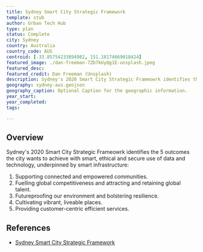 ```yaml
---
title: Sydney Smart City Strategic Framework
template: stub
author: Urban Tech Hub
type: plan
status: Complete
city: Sydney
country: Australia
country_code: AUS
centroid: [-33.85754233894982, 151.18174669018424]
featured_image: ./dan-freeman-7Zb7kUyQg1E-unsplash.jpeg
featured_desc: 
featured_credit: Dan Freeman (Unsplash)
description: Sydney's 2020 Smart City Strategic Frameowrk identifies the 5 outcomes the city wants to achieve with smart, ethical and secure use of data and technology, underpinned by smart infrastructure
geography: sydney-aus.geojson
geography_caption: Optional Caption for the geographic information.
year_start:
year_completed:
tags:

---
```


## Overview

Sydney's 2020 Smart City Strategic Frameowrk identifies the 5 outcomes the city wants to achieve with smart, ethical and secure use of data and technology, underpinned by smart infrastructure:

1. Supporting connected and empowered communities.
2. Fuelling global competitiveness and attracting and retaining global talent.
3. Futureproofing our environment and bolstering resilience.
4. Cultivating vibrant, liveable places.
5. Providing customer-centric efficient services. 


## References

- [Sydney Smart City Strategic Framework](https://www.cityofsydney.nsw.gov.au/strategies-action-plans/smart-city-strategic-framework)
